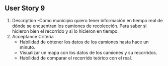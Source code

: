 
## User Story 9
1. Description
    -Como municipio quiero tener información en tiempo real de dónde se encuentran los camiones de recolección. Para saber si hicieron bien el recorrido y si lo hicieron en tiempo.
2. Acceptance Criteria
    - Habilidad de obtener los datos  de los camiones hasta hace un minuto.
    - Visualizar un mapa con los datos de los camiones y su recorridos.
    - Habilidad de comparar el recorrido teórico con el real.
